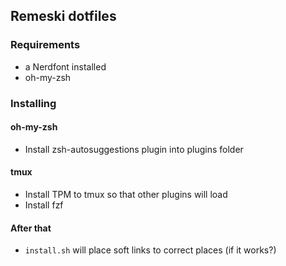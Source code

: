 ## Remeski dotfiles

### Requirements

- a Nerdfont installed
- oh-my-zsh

### Installing

#### oh-my-zsh

- Install zsh-autosuggestions plugin into plugins folder

#### tmux 

- Install TPM to tmux so that other plugins will load
- Install fzf

#### After that

- `install.sh` will place soft links to correct places (if it works?)

